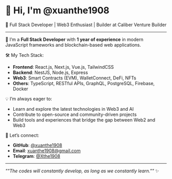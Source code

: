 # 👋 Hi, I'm @xuanthe1908

🚀 Full Stack Developer | Web3 Enthusiast | Builder at Caliber Venture Builder

---

🌱 I’m a **Full Stack Developer** with **1 year of experience** in modern JavaScript frameworks and blockchain-based web applications. 

🛠️ My Tech Stack:
- **Frontend**: React.js, Next.js, Vue.js, TailwindCSS
- **Backend**: NestJS, Node.js, Express
- **Web3**: Smart Contracts (EVM), WalletConnect, DeFi, NFTs
- **Others**: TypeScript, RESTful APIs, GraphQL, PostgreSQL, Firebase, Docker

💡 I’m always eager to:
- Learn and explore the latest technologies in Web3 and AI
- Contribute to open-source and community-driven projects
- Build tools and experiences that bridge the gap between Web2 and Web3

🤝 Let’s connect:
- **GitHub**: [@xuanthe1908](https://github.com/xuanthe1908)
- **Email**: [xuanthe1908@gmail.com](mailto:xuanthe1908@gmail.com)
- **Telegram**: [@Xthe1908](https://t.me/Xthe1908)

---

_""The codes will constantly develop, as long as we constantly learn.""_ ✨
